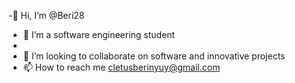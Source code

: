 -👋 Hi, I’m @Beri28
- 👀 I’m a software engineering student
- 
- 💞️ I’m looking to collaborate on software and innovative projects
- 📫 How to reach me cletusberinyuy@gmail.com

<!---
Beri28/Beri28 is a ✨ special ✨ repository because its `README.md` (this file) appears on your GitHub profile.
You can click the Preview link to take a look at your changes.
--->
<!---
Beri28/Beri28 is a ✨ special ✨ repository because its `README.md` (this file) appears on your GitHub profile.
You can click the Preview link to take a look at your changes.
--->
